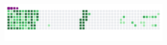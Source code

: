 ![snake gif](https://github.com/tandsilva/tandsilva/blob/output/github-contribution-grid-snake.gif)

